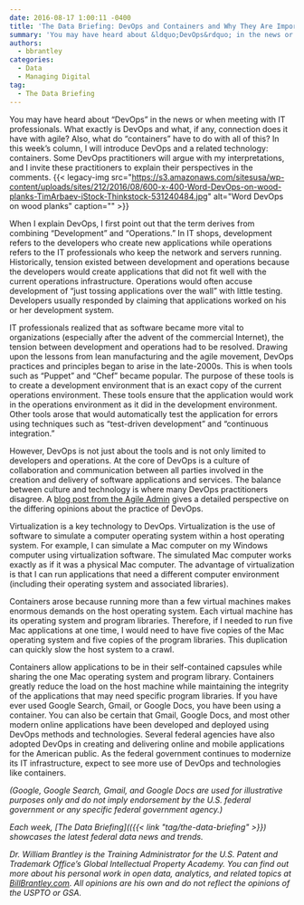 ```yaml
---
date: 2016-08-17 1:00:11 -0400
title: 'The Data Briefing: DevOps and Containers and Why They Are Important to Transforming Federal Government IT'
summary: 'You may have heard about &ldquo;DevOps&rdquo; in the news or when meeting with IT professionals. What exactly is DevOps and what, if any, connection does it have with agile? Also, what do &ldquo;containers&rdquo; have to do with all of this? In this week&rsquo;s column, I will introduce DevOps and a related technology: containers. Some DevOps'
authors:
  - bbrantley
categories:
  - Data
  - Managing Digital
tag:
  - The Data Briefing
---
```


You may have heard about “DevOps” in the news or when meeting with IT professionals. What exactly is DevOps and what, if any, connection does it have with agile? Also, what do “containers” have to do with all of this? In this week’s column, I will introduce DevOps and a related technology: containers. Some DevOps practitioners will argue with my interpretations, and I invite these practitioners to explain their perspectives in the comments. {{< legacy-img src="https://s3.amazonaws.com/sitesusa/wp-content/uploads/sites/212/2016/08/600-x-400-Word-DevOps-on-wood-planks-TimArbaev-iStock-Thinkstock-531240484.jpg" alt="Word DevOps on wood planks" caption="" >}} 

When I explain DevOps, I first point out that the term derives from combining “Development” and “Operations.” In IT shops, development refers to the developers who create new applications while operations refers to the IT professionals who keep the network and servers running. Historically, tension existed between development and operations because the developers would create applications that did not fit well with the current operations infrastructure. Operations would often accuse development of “just tossing applications over the wall” with little testing. Developers usually responded by claiming that applications worked on his or her development system.

IT professionals realized that as software became more vital to organizations (especially after the advent of the commercial Internet), the tension between development and operations had to be resolved. Drawing upon the lessons from lean manufacturing and the agile movement, DevOps practices and principles began to arise in the late-2000s. This is when tools such as “Puppet” and “Chef” became popular. The purpose of these tools is to create a development environment that is an exact copy of the current operations environment. These tools ensure that the application would work in the operations environment as it did in the development environment. Other tools arose that would automatically test the application for errors using techniques such as “test-driven development” and “continuous integration.”

However, DevOps is not just about the tools and is not only limited to developers and operations. At the core of DevOps is a culture of collaboration and communication between all parties involved in the creation and delivery of software applications and services. The balance between culture and technology is where many DevOps practitioners disagree. A [blog post from the Agile Admin](https://theagileadmin.com/what-is-devops/) gives a detailed perspective on the differing opinions about the practice of DevOps.

Virtualization is a key technology to DevOps. Virtualization is the use of software to simulate a computer operating system within a host operating system. For example, I can simulate a Mac computer on my Windows computer using virtualization software. The simulated Mac computer works exactly as if it was a physical Mac computer. The advantage of virtualization is that I can run applications that need a different computer environment (including their operating system and associated libraries).

Containers arose because running more than a few virtual machines makes enormous demands on the host operating system. Each virtual machine has its operating system and program libraries. Therefore, if I needed to run five Mac applications at one time, I would need to have five copies of the Mac operating system and five copies of the program libraries. This duplication can quickly slow the host system to a crawl.

Containers allow applications to be in their self-contained capsules while sharing the one Mac operating system and program library. Containers greatly reduce the load on the host machine while maintaining the integrity of the applications that may need specific program libraries. If you have ever used Google Search, Gmail, or Google Docs, you have been using a container. You can also be certain that Gmail, Google Docs, and most other modern online applications have been developed and deployed using DevOps methods and technologies. Several federal agencies have also adopted DevOps in creating and delivering online and mobile applications for the American public. As the federal government continues to modernize its IT infrastructure, expect to see more use of DevOps and technologies like containers.

_(Google, Google Search, Gmail, and Google Docs are used for illustrative purposes only and do not imply endorsement by the U.S. federal government or any specific federal government agency.)_

_Each week, [The Data Briefing](({{< link "tag/the-data-briefing" >}}) showcases the latest federal data news and trends._

_Dr. William Brantley is the Training Administrator for the U.S. Patent and Trademark Office’s Global Intellectual Property Academy. You can find out more about his personal work in open data, analytics, and related topics at [BillBrantley.com](http://billbrantley.com). All opinions are his own and do not reflect the opinions of the USPTO or GSA._